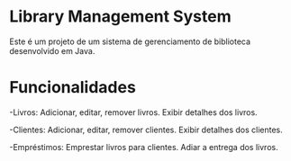 # Library Management System

Este é um projeto de um sistema de gerenciamento de biblioteca desenvolvido em Java.

# Funcionalidades

-Livros:
    Adicionar, editar, remover livros.
    Exibir detalhes dos livros.

-Clientes:
    Adicionar, editar, remover clientes.
    Exibir detalhes dos clientes.

-Empréstimos:
    Emprestar livros para clientes.
    Adiar a entrega dos livros.
